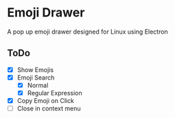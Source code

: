 # Emoji Drawer

A pop up emoji drawer designed for Linux using Electron

## ToDo

- [x] Show Emojis
- [x] Emoji Search
  - [x] Normal
  - [x] Regular Expression
- [x] Copy Emoji on Click
- [ ] Close in context menu
